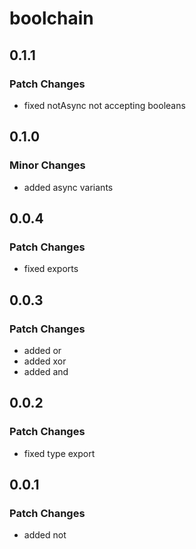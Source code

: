 # boolchain

## 0.1.1

### Patch Changes

- fixed notAsync not accepting booleans

## 0.1.0

### Minor Changes

- added async variants

## 0.0.4

### Patch Changes

- fixed exports

## 0.0.3

### Patch Changes

- added or
- added xor
- added and

## 0.0.2

### Patch Changes

- fixed type export

## 0.0.1

### Patch Changes

- added not
